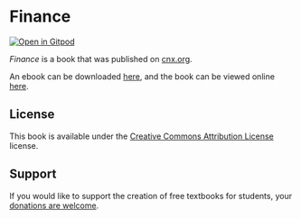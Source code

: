 # Finance

[![Open in Gitpod](https://gitpod.io/button/open-in-gitpod.svg)](https://gitpod.io/from-referrer/)

_Finance_ is a book that was published on [cnx.org](https://cnx.org/).

An ebook can be downloaded [here](https://github.com/cnx-user-books/cnxbook-finance/releases/latest), and the book can be viewed online [here](https://github.com/cnx-user-books/cnxbook-finance/releases/latest).

## License
This book is available under the [Creative Commons Attribution License](./LICENSE) license.

## Support
If you would like to support the creation of free textbooks for students, your [donations are welcome](https://riceconnect.rice.edu/donation/support-openstax-banner).
